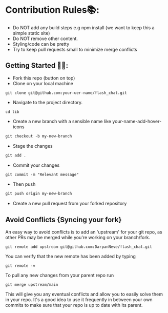 
# Contribution Rules📚:

- Do NOT add any build steps e.g npm install (we want to keep this a simple static site)
- Do NOT remove other content.
- Styling/code can be pretty
- Try to keep pull requests small to minimize merge conflicts

## Getting Started 🤩🤗:

- Fork this repo (button on top)
- Clone on your local machine

```terminal
git clone git@github.com:your-uer-name/flash_chat.git
```

- Navigate to the project directory.

```terminal
cd lib
```

- Create a new branch with a sensible name like your-name-add-hover-icons

```markdown
git checkout -b my-new-branch
```

- Stage the changes

```markdown
git add .
```

- Commit your changes

```markdown
git commit -m "Relevant message"
```

- Then push

```markdown
git push origin my-new-branch
```

- Create a new pull request from your forked repository

## Avoid Conflicts {Syncing your fork}

An easy way to avoid conflicts is to add an 'upstream' for your git repo, as other PRs may be merged while you're working on your branch/fork.

```terminal
git remote add upstream git@github.com:DarpanNeve/flash_chat.git
```

You can verify that the new remote has been added by typing

```terminal
git remote -v
```

To pull any new changes from your parent repo run

```terminal
git merge upstream/main
```

This will give you any eventual conflicts and allow you to easily solve them in your repo. It's a good idea to use it frequently in between your own commits to make sure that your repo is up to date with its parent.
